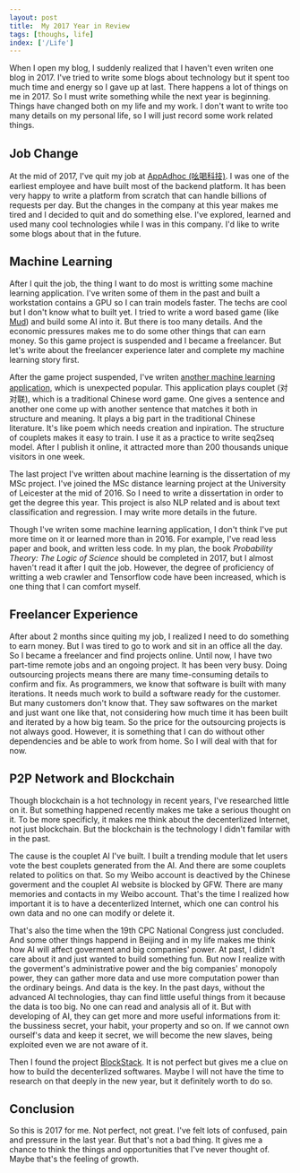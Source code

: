 ```yaml
---
layout: post
title:  My 2017 Year in Review
tags: [thoughs, life]
index: ['/Life']
---
```


When I open my blog, I suddenly realized that I haven't even writen one blog in 2017. I've tried to write some blogs about technology but it spent too much time and energy so I gave up at last. There happens a lot of things on me in 2017. So I must write something while the next year is beginning. Things have changed both on my life and my work. I don't want to write too many details on my personal life, so I will just record some work related things.

Job Change
------------

At the mid of 2017, I've quit my job at [AppAdhoc (吆喝科技)](https://www.appadhoc.com). I was one of the earliest employee and have built most of the backend platform. It has been very happy to write a platform from scratch that can handle billions of requests per day. But the changes in the company at this year makes me tired and I decided to quit and do something else. I've explored, learned and used many cool technologies while I was in this company. I'd like to write some blogs about that in the future.

Machine Learning
------------

After I quit the job, the thing I want to do most is writting some machine learning application. I've writen some of them in the past and built a workstation contains a GPU so I can train models faster. The techs are cool but I don't know what to built yet. I tried to write a word based game (like [Mud](https://en.wikipedia.org/wiki/MUD)) and build some AI into it. But there is too many details. And the economic pressures makes me to do some other things that can earn money. So this game project is suspended and I became a freelancer. But let's write about the freelancer experience later and complete my machine learning story first.

After the game project suspended, I've writen [another machine learning application](https://ai.binwang.me/couplet/), which is unexpected popular. This application plays couplet (对对联), which is a traditional Chinese word game. One gives a sentence and another one come up with another sentence that matches it both in structure and meaning. It plays a big part in the traditional Chinese literature. It's like poem which needs creation and inpiration. The structure of couplets makes it easy to train. I use it as a practice to write seq2seq model. After I publish it online, it attracted more than 200 thousands unique visitors in one week.

The last project I've written about machine learning is the dissertation of my MSc project. I've joined the MSc distance learning project at the University of Leicester at the mid of 2016. So I need to write a dissertation in order to get the degree this year. This project is also NLP related and is about text classification and regression. I may write more details in the future.

Though I've writen some machine learning application, I don't think I've put more time on it or learned more than in 2016. For example, I've read less paper and book, and written less code. In my plan, the book *Probability Theory: The Logic of Science* should be completed in 2017, but I almost haven't read it after I quit the job. However, the degree of proficiency of writting a web crawler and Tensorflow code have been increased, which is one thing that I can comfort myself.


Freelancer Experience
-----------

After about 2 months since quiting my job, I realized I need to do something to earn money. But I was tired to go to work and sit in an office all the day. So I became a freelancer and find projects online. Until now, I have two part-time remote jobs and an ongoing project. It has been very busy. Doing outsourcing projects means there are many time-consuming details to confirm and fix. As programmers, we know that software is built with many iterations. It needs much work to build a software ready for the customer. But many customers don't know that. They saw softwares on the market and just want one like that, not considering how much time it has been built and iterated by a how big team.  So the price for the outsourcing projects is not always good. However, it is something that I can do without other dependencies and be able to work from home. So I will deal with that for now.


P2P Network and Blockchain
-------------

Though blockchain is a hot technology in recent years, I've researched little on it. But something happened recently makes me take a serious thought on it. To be more specificly, it makes me think about the decenterlized Internet, not just blockchain. But the blockchain is the technology I didn't familar with in the past.

The cause is the couplet AI I've built. I built a trending module that let users vote the best couplets generated from the AI. And there are some couplets related to politics on that. So my Weibo account is deactived by the Chinese goverment and the couplet AI website is blocked by GFW. There are many memories and contacts in my Weibo account. That's the time I realized how important it is to have a decenterlized Internet, which one can control his own data and no one can modify or delete it.


That's also the time when the 19th CPC National Congress just concluded. And some other things happend in Beijing and in my life makes me think how AI will affect goverment and big companies' power. At past, I didn't care about it and just wanted to build something fun. But now I realize with the goverment's administrative power and the big companies' monopoly power, they can gather more data and use more computation power than the ordinary beings. And data is the key. In the past days, without the advanced AI technologies, thay can find little useful things from it because the data is too big. No one can read and analysis all of it. But with developing of AI, they can get more and more useful informations from it: the bussiness secret, your habit, your property and so on. If we cannot own ourself's data and keep it secret, we will become the new slaves, being exploited even we are not aware of it.

Then I found the project [BlockStack](https://blockstack.org/). It is not perfect but gives me a clue on how to build the decenterlized softwares. Maybe I will not have the time to research on that deeply in the new year, but it definitely worth to do so.


Conclusion
-------------

So this is 2017 for me. Not perfect, not great. I've felt lots of confused, pain and pressure in the last year. But that's not a bad thing. It gives me a chance to think the things and opportunities that I've never thought of. Maybe that's the feeling of growth.
